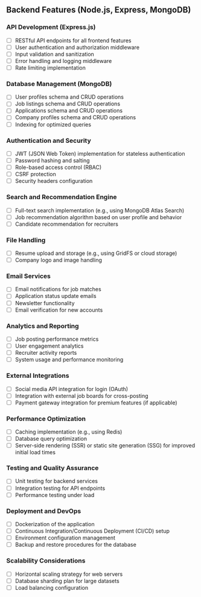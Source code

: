 ## Backend Features (Node.js, Express, MongoDB)

### API Development (Express.js)

- [ ] RESTful API endpoints for all frontend features
- [ ] User authentication and authorization middleware
- [ ] Input validation and sanitization
- [ ] Error handling and logging middleware
- [ ] Rate limiting implementation

### Database Management (MongoDB)

- [ ] User profiles schema and CRUD operations
- [ ] Job listings schema and CRUD operations
- [ ] Applications schema and CRUD operations
- [ ] Company profiles schema and CRUD operations
- [ ] Indexing for optimized queries

### Authentication and Security

- [ ] JWT (JSON Web Token) implementation for stateless authentication
- [ ] Password hashing and salting
- [ ] Role-based access control (RBAC)
- [ ] CSRF protection
- [ ] Security headers configuration

### Search and Recommendation Engine

- [ ] Full-text search implementation (e.g., using MongoDB Atlas Search)
- [ ] Job recommendation algorithm based on user profile and behavior
- [ ] Candidate recommendation for recruiters

### File Handling

- [ ] Resume upload and storage (e.g., using GridFS or cloud storage)
- [ ] Company logo and image handling

### Email Services

- [ ] Email notifications for job matches
- [ ] Application status update emails
- [ ] Newsletter functionality
- [ ] Email verification for new accounts

### Analytics and Reporting

- [ ] Job posting performance metrics
- [ ] User engagement analytics
- [ ] Recruiter activity reports
- [ ] System usage and performance monitoring

### External Integrations

- [ ] Social media API integration for login (OAuth)
- [ ] Integration with external job boards for cross-posting
- [ ] Payment gateway integration for premium features (if applicable)

### Performance Optimization

- [ ] Caching implementation (e.g., using Redis)
- [ ] Database query optimization
- [ ] Server-side rendering (SSR) or static site generation (SSG) for improved initial load times

### Testing and Quality Assurance

- [ ] Unit testing for backend services
- [ ] Integration testing for API endpoints
- [ ] Performance testing under load

### Deployment and DevOps

- [ ] Dockerization of the application
- [ ] Continuous Integration/Continuous Deployment (CI/CD) setup
- [ ] Environment configuration management
- [ ] Backup and restore procedures for the database

### Scalability Considerations

- [ ] Horizontal scaling strategy for web servers
- [ ] Database sharding plan for large datasets
- [ ] Load balancing configuration

